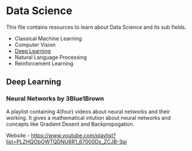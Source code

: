 # Data Science

This file contains resources to learn about Data Science and its sub fields.

* Classical Machine Learning
* Computer Vision
* [Deep Learning](#deep_learning)
* Natural Language Processing 
* Reinforcement Learning

## Deep Learning

### Neural Networks by 3Blue1Brown

A playlist containing 4(four) videos about neural networks and their working. It gives a mathematical intution about neural networks and concepts like Gradient Desent and Backpropogation. 

Website - https://www.youtube.com/playlist?list=PLZHQObOWTQDNU6R1_67000Dx_ZCJB-3pi
